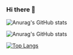 ### Hi there 👋

<!--
**evan113/evan113** is a ✨ _special_ ✨ repository because its `README.md` (this file) appears on your GitHub profile.

Here are some ideas to get you started:

- 🔭 I’m currently working on ...
- 🌱 I’m currently learning ...
- 👯 I’m looking to collaborate on ...
- 🤔 I’m looking for help with ...
- 💬 Ask me about ...
- 📫 How to reach me: ...
- 😄 Pronouns: ...
- ⚡ Fun fact: ...
-->


![Anurag's GitHub stats](https://github-readme-stats.vercel.app/api?username=evan113&count_private=true)

![Anurag's GitHub stats](https://github-readme-stats.vercel.app/api?username=evan113&show_icons=true)

[![Top Langs](https://github-readme-stats.vercel.app/api/top-langs/?username=evan113)](https://github.com/evan113/github-readme-stats)
